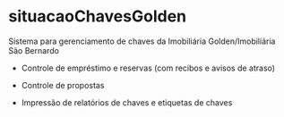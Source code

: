 # situacaoChavesGolden
Sistema para gerenciamento de chaves da Imobiliária Golden/Imobiliária São Bernardo


- Controle de empréstimo e reservas (com recibos e avisos de atraso)

- Controle de propostas

- Impressão de relatórios de chaves e etiquetas de chaves

